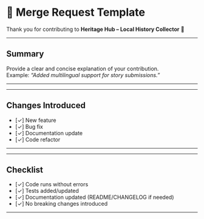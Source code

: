 # 🚀 Merge Request Template

Thank you for contributing to **Heritage Hub – Local History Collector** 🎉  

---

## Summary
Provide a clear and concise explanation of your contribution.  
Example: *“Added multilingual support for story submissions.”*

---

---

## Changes Introduced
- [✓] New feature
- [✓] Bug fix
- [✓] Documentation update
- [✓] Code refactor

---
---

## Checklist
- [✓] Code runs without errors
- [✓] Tests added/updated
- [✓] Documentation updated (README/CHANGELOG if needed)
- [✓] No breaking changes introduced

---
